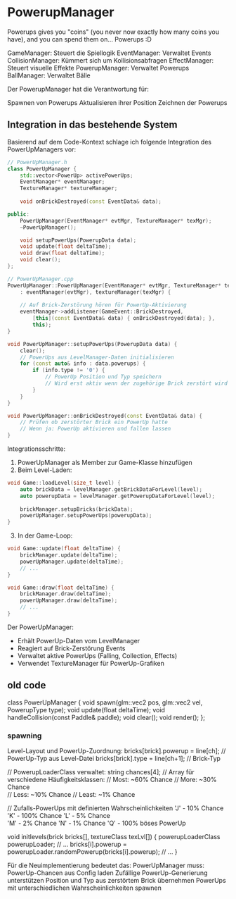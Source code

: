 # PowerupManager

Powerups gives you "coins" (you never now exactly how many coins you have),
and you can spend them on... Powerups :D

GameManager: Steuert die Spiellogik
EventManager: Verwaltet Events
CollisionManager: Kümmert sich um Kollisionsabfragen
EffectManager: Steuert visuelle Effekte
PowerupManager: Verwaltet Powerups
BallManager: Verwaltet Bälle

Der PowerupManager hat die Verantwortung für:

Spawnen von Powerups
Aktualisieren ihrer Position
Zeichnen der Powerups

## Integration in das bestehende System

Basierend auf dem Code-Kontext schlage ich folgende Integration des PowerUpManagers vor:

```cpp
// PowerUpManager.h
class PowerUpManager {
    std::vector<PowerUp> activePowerUps;
    EventManager* eventManager;
    TextureManager* textureManager;
    
    void onBrickDestroyed(const EventData& data);

public:
    PowerUpManager(EventManager* evtMgr, TextureManager* texMgr);
    ~PowerUpManager();

    void setupPowerUps(PowerupData data);
    void update(float deltaTime);
    void draw(float deltaTime);
    void clear();
};
```

```cpp
// PowerUpManager.cpp
PowerUpManager::PowerUpManager(EventManager* evtMgr, TextureManager* texMgr) 
    : eventManager(evtMgr), textureManager(texMgr) {
    
    // Auf Brick-Zerstörung hören für PowerUp-Aktivierung
    eventManager->addListener(GameEvent::BrickDestroyed, 
        [this](const EventData& data) { onBrickDestroyed(data); }, 
        this);
}

void PowerUpManager::setupPowerUps(PowerupData data) {
    clear();
    // PowerUps aus LevelManager-Daten initialisieren
    for (const auto& info : data.powerups) {
        if (info.type != '0') {
            // PowerUp Position und Typ speichern
            // Wird erst aktiv wenn der zugehörige Brick zerstört wird
        }
    }
}

void PowerUpManager::onBrickDestroyed(const EventData& data) {
    // Prüfen ob zerstörter Brick ein PowerUp hatte
    // Wenn ja: PowerUp aktivieren und fallen lassen
}
```

Integrationsschritte:

1. PowerUpManager als Member zur Game-Klasse hinzufügen
2. Beim Level-Laden:

```cpp
void Game::loadLevel(size_t level) {
    auto brickData = levelManager.getBrickDataForLevel(level);
    auto powerupData = levelManager.getPowerupDataForLevel(level);
    
    brickManager.setupBricks(brickData);
    powerUpManager.setupPowerUps(powerupData); 
}
```

3. In der Game-Loop:

```cpp
void Game::update(float deltaTime) {
    brickManager.update(deltaTime);
    powerUpManager.update(deltaTime);
    // ...
}

void Game::draw(float deltaTime) {
    brickManager.draw(deltaTime);
    powerUpManager.draw(deltaTime);
    // ...
}
```

Der PowerUpManager:

- Erhält PowerUp-Daten vom LevelManager
- Reagiert auf Brick-Zerstörung Events
- Verwaltet aktive PowerUps (Falling, Collection, Effects)
- Verwendet TextureManager für PowerUp-Grafiken

## old code

class PowerUpManager {
void spawn(glm::vec2 pos, glm::vec2 vel, PowerupType type);
void update(float deltaTime);
void handleCollision(const Paddle& paddle);
void clear();
void render();
};

### spawning

Level-Layout und PowerUp-Zuordnung:
bricks[brick].powerup = line[ch]; // PowerUp-Typ aus Level-Datei
bricks[brick].type = line[ch+1]; // Brick-Typ

// PowerupLoaderClass verwaltet:
string chances[4]; // Array für verschiedene Häufigkeitsklassen:
// Most:   ~60% Chance
// More:   ~30% Chance  
// Less:   ~10% Chance
// Least:  ~1% Chance

// Zufalls-PowerUps mit definierten Wahrscheinlichkeiten
'J' - 10% Chance
'K' - 100% Chance
'L' - 5% Chance  
'M' - 2% Chance
'N' - 1% Chance
'Q' - 100% böses PowerUp

void initlevels(brick bricks[], textureClass texLvl[]) {
powerupLoaderClass powerupLoader;
// ...
bricks[i].powerup = powerupLoader.randomPowerup(bricks[i].powerup);
// ...
}

Für die Neuimplementierung bedeutet das:
PowerUpManager muss:
PowerUp-Chancen aus Config laden
Zufällige PowerUp-Generierung unterstützen
Position und Typ aus zerstörtem Brick übernehmen
PowerUps mit unterschiedlichen Wahrscheinlichkeiten spawnen